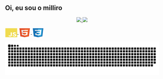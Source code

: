 ## Oi, eu sou o milliro

  <div align="center">
    <a href="https://github.com/milliro">
    <img height="180em" src="https://github-readme-stats.vercel.app/api?username=milliro&show_icons=true&theme=midnight-purple&include_all_commits=true&count_private=true"/>
    <img height="180em" src="https://github-readme-stats.vercel.app/api/top-langs/?username=milliro&layout=compact&langs_count=7&theme=midnight-purple"/>
  </div>
  <div style="display: inline_block"><br>
    <img align="center" alt="milliro-Js" height="30" width="40" src="https://raw.githubusercontent.com/devicons/devicon/master/icons/javascript/javascript-plain.svg">
    <img align="center" alt="milliro-HTML" height="30" width="40" src="https://raw.githubusercontent.com/devicons/devicon/master/icons/html5/html5-original.svg">
    <img align="center" alt="milliro-CSS" height="30" width="40" src="https://raw.githubusercontent.com/devicons/devicon/master/icons/css3/css3-original.svg">
  </div>
  
  <div>

  ![Snake animation](https://github.com/milliro/milliro/blob/output/github-contribution-grid-snake.svg)

  </div>
